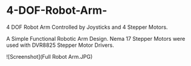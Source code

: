 # 4-DOF-Robot-Arm-
4 DOF Robot Arm Controlled by Joysticks and 4 Stepper Motors.

A Simple Functional Robotic Arm Design.
Nema 17 Stepper Motors were used with DVR8825 Stepper Motor Drivers.

![Screenshot](Full Robot Arm.JPG)

